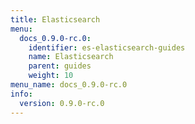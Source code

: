 ```yaml
---
title: Elasticsearch
menu:
  docs_0.9.0-rc.0:
    identifier: es-elasticsearch-guides
    name: Elasticsearch
    parent: guides
    weight: 10
menu_name: docs_0.9.0-rc.0
info:
  version: 0.9.0-rc.0
---
```


